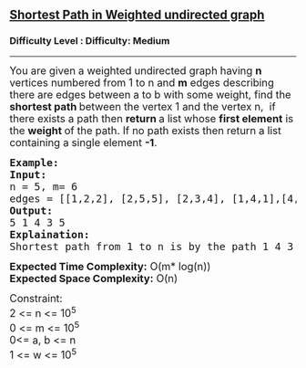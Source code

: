 <h2><a href="https://www.geeksforgeeks.org/problems/shortest-path-in-weighted-undirected-graph/1">Shortest Path in Weighted undirected graph</a></h2><h3>Difficulty Level : Difficulty: Medium</h3><hr><div class="problems_problem_content__Xm_eO"><p><span style="font-size: 18px;">You are given a weighted undirected graph having <strong>n</strong> vertices numbered from 1 to n and <strong>m</strong> edges describing there are edges between a to b with some weight, find the <strong>shortest path </strong>between the vertex 1 and the vertex n,&nbsp;</span><span style="font-size: 18px;"> if there exists a path then <strong>return </strong>a list whose <strong>first element</strong> is the <strong>weight </strong>of the path. If no path exists then return a list containing a single element <strong>-1</strong>.</span></p>
<pre><span style="font-size: 18px;"><strong>Example:</strong>
<strong>Input:</strong>
n = 5, m= 6
edges = [[1,2,2], [2,5,5], [2,3,4], [1,4,1],[4,3,3],[3,5,1]]
<strong>Output:</strong>
5 1 4 3 5
<strong>Explaination:</strong>
Shortest path from 1 to n is by the path 1 4 3 5 whose weight is 5. </span>
</pre>
<p><span style="font-size: 18px;"><strong>Expected Time Complexity:</strong> O(m* log(n))<br><strong>Expected Space Complexity:</strong> O(n)</span></p>
<p><span style="font-size: 18px;">Constraint:<br>2 &lt;= n&nbsp;&lt;= 10<sup>5</sup><br>0 &lt;= m &lt;= 10<sup>5</sup><br>0&lt;= a, b &lt;= n<br>1 &lt;= w &lt;= 10<sup>5</sup></span></p></div>